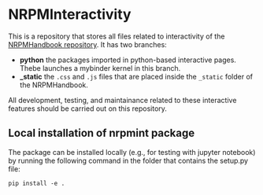 # NRPMInteractivity
This is a repository that stores all files related to interactivity of the [NRPMHandbook repository](https://github.com/paulremo/NRPMHandbook). It has two branches:

- **python** the packages imported in python-based interactive pages. Thebe launches a mybinder kernel in this branch.
- **\_static** the `.css` and `.js` files that are placed inside the `_static` folder of the NRPMHandbook.

All development, testing, and maintainance related to these interactive features should be carried out on this repository.

## Local installation of nrpmint package
The package can be installed locally (e.g., for testing with jupyter notebook) by running the following command in the folder that contains the setup.py file:
```
pip install -e .
```
